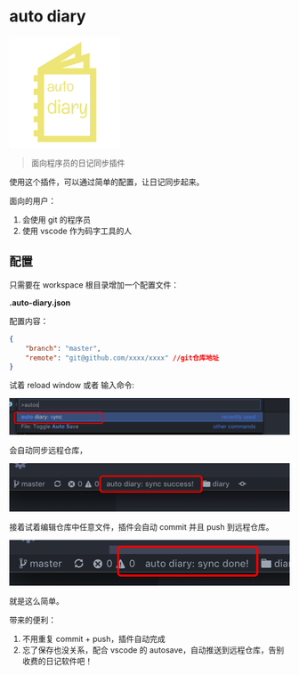 # auto diary

![logo](./img/logo.png)

> 面向程序员的日记同步插件


使用这个插件，可以通过简单的配置，让日记同步起来。

面向的用户：

1. 会使用 git 的程序员
2. 使用 vscode 作为码字工具的人

## 配置

只需要在 workspace 根目录增加一个配置文件：

**.auto-diary.json**

配置内容：

``` json
{
    "branch": "master",
    "remote": "git@github.com/xxxx/xxxx" //git仓库地址
}
```

试着 reload window 或者 输入命令:

![2019-01-28-22-46-07](./img/2019-01-28-22-46-07.png)

会自动同步远程仓库，

![2019-01-28-22-48-10](./img/2019-01-28-22-48-10.png)

接着试着编辑仓库中任意文件，插件会自动 commit 并且 push 到远程仓库。

![2019-01-28-22-48-50](./img/2019-01-28-22-48-50.png)

就是这么简单。

带来的便利：

1. 不用重复 commit + push，插件自动完成
2. 忘了保存也没关系，配合 vscode 的 autosave，自动推送到远程仓库，告别收费的日记软件吧！
